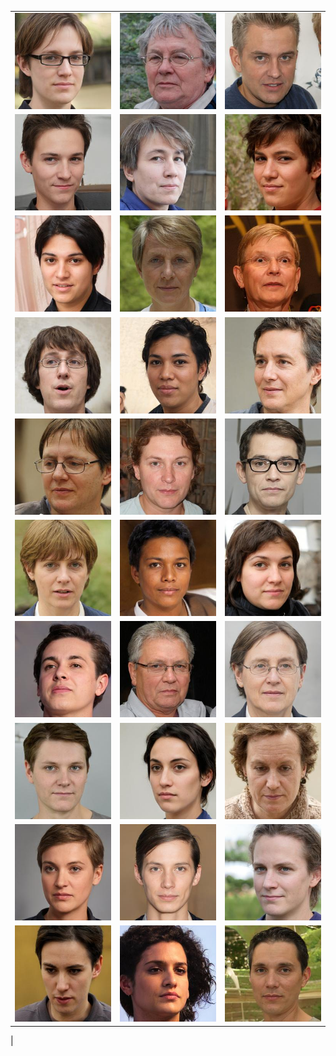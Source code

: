 |   |   |   |
|---|---|---|
| <a href = "https://github.com/human-centered-ai-lab/PERSONAS/blob/main/Resources/Faces/AllFacesHighRes/GenD_EmoS_AppN_AgeL_00067.jpg"><img src="https://github.com/human-centered-ai-lab/PERSONAS/blob/main/Resources/Faces/AllFacesLowRes/GenD_EmoS_AppN_AgeL_00067_small.jpg" width="250" title="Persona 00067"></a>| <a href = "https://github.com/human-centered-ai-lab/PERSONAS/blob/main/Resources/Faces/AllFacesHighRes/GenD_EmoS_AppN_AgeH_00507.jpg"><img src="https://github.com/human-centered-ai-lab/PERSONAS/blob/main/Resources/Faces/AllFacesLowRes/GenD_EmoS_AppN_AgeH_00507_small.jpg" width="250" title="Persona 00507"></a>| <a href = "https://github.com/human-centered-ai-lab/PERSONAS/blob/main/Resources/Faces/AllFacesHighRes/GenD_EmoS_AppN_AgeM_00561.jpg"><img src="https://github.com/human-centered-ai-lab/PERSONAS/blob/main/Resources/Faces/AllFacesLowRes/GenD_EmoS_AppN_AgeM_00561_small.jpg" width="250" title="Persona 00561"></a>|
| <a href = "https://github.com/human-centered-ai-lab/PERSONAS/blob/main/Resources/Faces/AllFacesHighRes/GenD_EmoS_AppN_AgeL_01031.jpg"><img src="https://github.com/human-centered-ai-lab/PERSONAS/blob/main/Resources/Faces/AllFacesLowRes/GenD_EmoS_AppN_AgeL_01031_small.jpg" width="250" title="Persona 01031"></a>| <a href = "https://github.com/human-centered-ai-lab/PERSONAS/blob/main/Resources/Faces/AllFacesHighRes/GenD_EmoS_AppN_AgeM_01053.jpg"><img src="https://github.com/human-centered-ai-lab/PERSONAS/blob/main/Resources/Faces/AllFacesLowRes/GenD_EmoS_AppN_AgeM_01053_small.jpg" width="250" title="Persona 01053"></a>| <a href = "https://github.com/human-centered-ai-lab/PERSONAS/blob/main/Resources/Faces/AllFacesHighRes/GenD_EmoS_AppC_AgeL_01054.jpg"><img src="https://github.com/human-centered-ai-lab/PERSONAS/blob/main/Resources/Faces/AllFacesLowRes/GenD_EmoS_AppC_AgeL_01054_small.jpg" width="250" title="Persona 01054"></a>|
| <a href = "https://github.com/human-centered-ai-lab/PERSONAS/blob/main/Resources/Faces/AllFacesHighRes/GenD_EmoS_AppN_AgeL_01072.jpg"><img src="https://github.com/human-centered-ai-lab/PERSONAS/blob/main/Resources/Faces/AllFacesLowRes/GenD_EmoS_AppN_AgeL_01072_small.jpg" width="250" title="Persona 01072"></a>| <a href = "https://github.com/human-centered-ai-lab/PERSONAS/blob/main/Resources/Faces/AllFacesHighRes/GenD_EmoS_AppN_AgeH_01248.jpg"><img src="https://github.com/human-centered-ai-lab/PERSONAS/blob/main/Resources/Faces/AllFacesLowRes/GenD_EmoS_AppN_AgeH_01248_small.jpg" width="250" title="Persona 01248"></a>| <a href = "https://github.com/human-centered-ai-lab/PERSONAS/blob/main/Resources/Faces/AllFacesHighRes/GenD_EmoS_AppN_AgeH_01362.jpg"><img src="https://github.com/human-centered-ai-lab/PERSONAS/blob/main/Resources/Faces/AllFacesLowRes/GenD_EmoS_AppN_AgeH_01362_small.jpg" width="250" title="Persona 01362"></a>|
| <a href = "https://github.com/human-centered-ai-lab/PERSONAS/blob/main/Resources/Faces/AllFacesHighRes/GenD_EmoS_AppC_AgeM_01596.jpg"><img src="https://github.com/human-centered-ai-lab/PERSONAS/blob/main/Resources/Faces/AllFacesLowRes/GenD_EmoS_AppC_AgeM_01596_small.jpg" width="250" title="Persona 01596"></a>| <a href = "https://github.com/human-centered-ai-lab/PERSONAS/blob/main/Resources/Faces/AllFacesHighRes/GenD_EmoS_AppC_AgeL_01731.jpg"><img src="https://github.com/human-centered-ai-lab/PERSONAS/blob/main/Resources/Faces/AllFacesLowRes/GenD_EmoS_AppC_AgeL_01731_small.jpg" width="250" title="Persona 01731"></a>| <a href = "https://github.com/human-centered-ai-lab/PERSONAS/blob/main/Resources/Faces/AllFacesHighRes/GenD_EmoS_AppN_AgeM_02555.jpg"><img src="https://github.com/human-centered-ai-lab/PERSONAS/blob/main/Resources/Faces/AllFacesLowRes/GenD_EmoS_AppN_AgeM_02555_small.jpg" width="250" title="Persona 02555"></a>|
| <a href = "https://github.com/human-centered-ai-lab/PERSONAS/blob/main/Resources/Faces/AllFacesHighRes/GenD_EmoS_AppN_AgeM_02808.jpg"><img src="https://github.com/human-centered-ai-lab/PERSONAS/blob/main/Resources/Faces/AllFacesLowRes/GenD_EmoS_AppN_AgeM_02808_small.jpg" width="250" title="Persona 02808"></a>| <a href = "https://github.com/human-centered-ai-lab/PERSONAS/blob/main/Resources/Faces/AllFacesHighRes/GenD_EmoS_AppN_AgeM_03946.jpg"><img src="https://github.com/human-centered-ai-lab/PERSONAS/blob/main/Resources/Faces/AllFacesLowRes/GenD_EmoS_AppN_AgeM_03946_small.jpg" width="250" title="Persona 03946"></a>| <a href = "https://github.com/human-centered-ai-lab/PERSONAS/blob/main/Resources/Faces/AllFacesHighRes/GenD_EmoS_AppF_AgeM_03979.jpg"><img src="https://github.com/human-centered-ai-lab/PERSONAS/blob/main/Resources/Faces/AllFacesLowRes/GenD_EmoS_AppF_AgeM_03979_small.jpg" width="250" title="Persona 03979"></a>|
| <a href = "https://github.com/human-centered-ai-lab/PERSONAS/blob/main/Resources/Faces/AllFacesHighRes/GenD_EmoS_AppN_AgeM_03989.jpg"><img src="https://github.com/human-centered-ai-lab/PERSONAS/blob/main/Resources/Faces/AllFacesLowRes/GenD_EmoS_AppN_AgeM_03989_small.jpg" width="250" title="Persona 03989"></a>| <a href = "https://github.com/human-centered-ai-lab/PERSONAS/blob/main/Resources/Faces/AllFacesHighRes/GenD_EmoS_AppN_AgeL_04160.jpg"><img src="https://github.com/human-centered-ai-lab/PERSONAS/blob/main/Resources/Faces/AllFacesLowRes/GenD_EmoS_AppN_AgeL_04160_small.jpg" width="250" title="Persona 04160"></a>| <a href = "https://github.com/human-centered-ai-lab/PERSONAS/blob/main/Resources/Faces/AllFacesHighRes/GenD_EmoS_AppN_AgeM_04726.jpg"><img src="https://github.com/human-centered-ai-lab/PERSONAS/blob/main/Resources/Faces/AllFacesLowRes/GenD_EmoS_AppN_AgeM_04726_small.jpg" width="250" title="Persona 04726"></a>|
| <a href = "https://github.com/human-centered-ai-lab/PERSONAS/blob/main/Resources/Faces/AllFacesHighRes/GenD_EmoS_AppC_AgeM_04866.jpg"><img src="https://github.com/human-centered-ai-lab/PERSONAS/blob/main/Resources/Faces/AllFacesLowRes/GenD_EmoS_AppC_AgeM_04866_small.jpg" width="250" title="Persona 04866"></a>| <a href = "https://github.com/human-centered-ai-lab/PERSONAS/blob/main/Resources/Faces/AllFacesHighRes/GenD_EmoS_AppF_AgeH_04886.jpg"><img src="https://github.com/human-centered-ai-lab/PERSONAS/blob/main/Resources/Faces/AllFacesLowRes/GenD_EmoS_AppF_AgeH_04886_small.jpg" width="250" title="Persona 04886"></a>| <a href = "https://github.com/human-centered-ai-lab/PERSONAS/blob/main/Resources/Faces/AllFacesHighRes/GenD_EmoS_AppF_AgeH_04961.jpg"><img src="https://github.com/human-centered-ai-lab/PERSONAS/blob/main/Resources/Faces/AllFacesLowRes/GenD_EmoS_AppF_AgeH_04961_small.jpg" width="250" title="Persona 04961"></a>|
| <a href = "https://github.com/human-centered-ai-lab/PERSONAS/blob/main/Resources/Faces/AllFacesHighRes/GenD_EmoS_AppN_AgeL_05340.jpg"><img src="https://github.com/human-centered-ai-lab/PERSONAS/blob/main/Resources/Faces/AllFacesLowRes/GenD_EmoS_AppN_AgeL_05340_small.jpg" width="250" title="Persona 05340"></a>| <a href = "https://github.com/human-centered-ai-lab/PERSONAS/blob/main/Resources/Faces/AllFacesHighRes/GenD_EmoS_AppN_AgeL_05932.jpg"><img src="https://github.com/human-centered-ai-lab/PERSONAS/blob/main/Resources/Faces/AllFacesLowRes/GenD_EmoS_AppN_AgeL_05932_small.jpg" width="250" title="Persona 05932"></a>| <a href = "https://github.com/human-centered-ai-lab/PERSONAS/blob/main/Resources/Faces/AllFacesHighRes/GenD_EmoS_AppC_AgeM_07299.jpg"><img src="https://github.com/human-centered-ai-lab/PERSONAS/blob/main/Resources/Faces/AllFacesLowRes/GenD_EmoS_AppC_AgeM_07299_small.jpg" width="250" title="Persona 07299"></a>|
| <a href = "https://github.com/human-centered-ai-lab/PERSONAS/blob/main/Resources/Faces/AllFacesHighRes/GenD_EmoS_AppN_AgeL_07353.jpg"><img src="https://github.com/human-centered-ai-lab/PERSONAS/blob/main/Resources/Faces/AllFacesLowRes/GenD_EmoS_AppN_AgeL_07353_small.jpg" width="250" title="Persona 07353"></a>| <a href = "https://github.com/human-centered-ai-lab/PERSONAS/blob/main/Resources/Faces/AllFacesHighRes/GenD_EmoS_AppF_AgeL_07783.jpg"><img src="https://github.com/human-centered-ai-lab/PERSONAS/blob/main/Resources/Faces/AllFacesLowRes/GenD_EmoS_AppF_AgeL_07783_small.jpg" width="250" title="Persona 07783"></a>| <a href = "https://github.com/human-centered-ai-lab/PERSONAS/blob/main/Resources/Faces/AllFacesHighRes/GenD_EmoS_AppN_AgeL_08270.jpg"><img src="https://github.com/human-centered-ai-lab/PERSONAS/blob/main/Resources/Faces/AllFacesLowRes/GenD_EmoS_AppN_AgeL_08270_small.jpg" width="250" title="Persona 08270"></a>|
| <a href = "https://github.com/human-centered-ai-lab/PERSONAS/blob/main/Resources/Faces/AllFacesHighRes/GenD_EmoS_AppC_AgeM_08377.jpg"><img src="https://github.com/human-centered-ai-lab/PERSONAS/blob/main/Resources/Faces/AllFacesLowRes/GenD_EmoS_AppC_AgeM_08377_small.jpg" width="250" title="Persona 08377"></a>| <a href = "https://github.com/human-centered-ai-lab/PERSONAS/blob/main/Resources/Faces/AllFacesHighRes/GenD_EmoS_AppN_AgeL_09004.jpg"><img src="https://github.com/human-centered-ai-lab/PERSONAS/blob/main/Resources/Faces/AllFacesLowRes/GenD_EmoS_AppN_AgeL_09004_small.jpg" width="250" title="Persona 09004"></a>| <a href = "https://github.com/human-centered-ai-lab/PERSONAS/blob/main/Resources/Faces/AllFacesHighRes/GenD_EmoS_AppC_AgeM_09958.jpg"><img src="https://github.com/human-centered-ai-lab/PERSONAS/blob/main/Resources/Faces/AllFacesLowRes/GenD_EmoS_AppC_AgeM_09958_small.jpg" width="250" title="Persona 09958"></a>|
|
